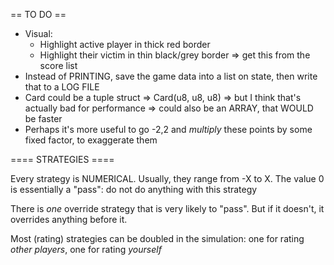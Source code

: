 == TO DO ==
* Visual:
  *  Highlight active player in thick red border
  *  Highlight their victim in thin black/grey border => get this from the score list
* Instead of PRINTING, save the game data into a list on state, then write that to a LOG FILE
* Card could be a tuple struct => Card(u8, u8, u8) => but I think that's actually bad for performance => could also be an ARRAY, that WOULD be faster 
* Perhaps it's more useful to go -2,2 and _multiply_ these points by some fixed factor, to exaggerate them

==== STRATEGIES ====

Every strategy is NUMERICAL. Usually, they range from -X to X. 
The value 0 is essentially a "pass": do not do anything with this strategy

There is _one_ override strategy that is very likely to "pass". But if it doesn't, it overrides anything before it.

Most (rating) strategies can be doubled in the simulation: one for rating _other players_, one for rating _yourself_
